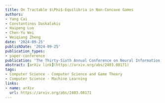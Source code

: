 ```yaml
---
title: On Tractable $\Phi$-Equilibria in Non-Concave Games
authors:
- Yang Cai
- Constantinos Daskalakis
- Haipeng Luo
- Chen-Yu Wei
- Weiqiang Zheng
date: '2024-09-25'
publishDate: '2024-09-25'
publication_types:
- paper-conference
publication: 'The Thirty-Sixth Annual Conference on Neural Information Processing Systems (NeurIPS)'
abstract: [arXiv link](https://arxiv.org/abs/2403.08171)
tags:
- Computer Science - Computer Science and Game Theory
- Computer Science - Machine Learning
links:
- name: arXiv
  url: https://arxiv.org/abs/2403.08171
---
```

